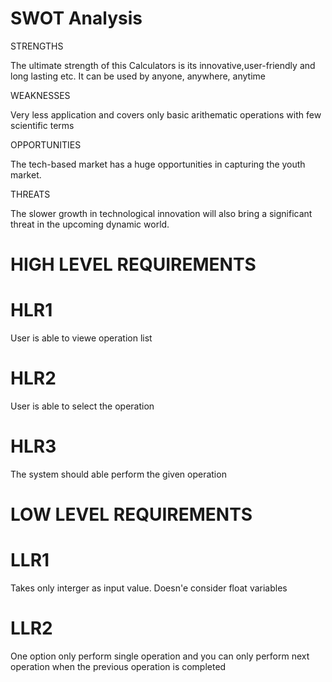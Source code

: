 # SWOT Analysis

STRENGTHS

The ultimate strength of this Calculators is its innovative,user-friendly and long lasting etc. It can be used by anyone, anywhere, anytime

WEAKNESSES

Very less application and covers only basic arithematic operations with few scientific terms

OPPORTUNITIES

The tech-based market has a huge opportunities in capturing the youth market. 

THREATS

The slower growth in technological innovation will also bring a significant threat in the upcoming dynamic world.



# HIGH LEVEL REQUIREMENTS

# HLR1
User is able to viewe operation list

# HLR2
User is able to select the operation

# HLR3
The system should able perform the given operation


# LOW LEVEL REQUIREMENTS
# LLR1
Takes only interger as input value. Doesn'e consider float variables

# LLR2
One option only perform single operation and you can only perform next operation when the previous operation is completed


